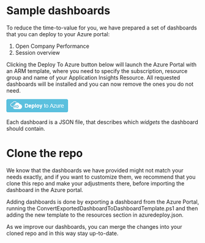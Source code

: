 # Sample dashboards

To reduce the time-to-value for you, we have prepared a set of dashboards that you can deploy to your Azure portal:
1. Open Company Performance
2. Session overview

Clicking the Deploy To Azure button below will launch the Azure Portal with an ARM template, where you need to specify the subscription, resource group and name of 
your Application Insights Resource. All requested dashboards will be installed and you can now remove the ones you do not need.

<a href="https://freddyk.azurewebsites.net/api/AzureDeploy" target="_blank"><img src="https://raw.githubusercontent.com/Azure/azure-quickstart-templates/master/1-CONTRIBUTION-GUIDE/images/deploytoazure.png"/></a>

Each dashboard is a JSON file, that describes which *widgets* the dashboard should contain.



# Clone the repo

We know that the dashboards we have provided might not match your needs exactly, and if you want to customize them, we recommend that you clone this repo and make your adjustments there, before importing the dashboard in the Azure portal.

Adding dashboards is done by exporting a dashboard from the Azure Portal, running the ConvertExportedDashboardToDashboardTemplate.ps1 and then adding the new template to the resources section in azuredeploy.json.

As we improve our dashboards, you can merge the changes into your cloned repo and in this way stay up-to-date.
